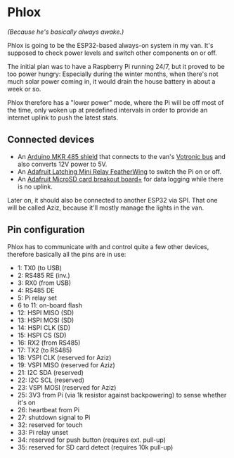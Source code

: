 # Phlox

_(Because he's basically always awake.)_

Phlox is going to be the ESP32-based always-on system in my van.
It's supposed to check power levels and switch other components on or off.

The initial plan was to have a Raspberry Pi running 24/7, but it proved to be too power hungry:
Especially during the winter months, when there's not much solar power coming in, it would drain the house battery in about a week or so.

Phlox therefore has a "lower power" mode, where the Pi will be off most of the time, only woken up at predefined intervals in order to provide an internet uplink to push the latest stats.

## Connected devices

* An [Arduino MKR 485 shield](https://store.arduino.cc/arduino-mkr-485-shield) that connects to the van's [Votronic bus](https://codeberg.org/scy/votonic) and also converts 12V power to 5V.
* An [Adafruit Latching Mini Relay FeatherWing](https://www.adafruit.com/product/2923) to switch the Pi on or off.
* An [Adafruit MicroSD card breakout board+](https://www.adafruit.com/product/254) for data logging while there is no uplink.

Later on, it should also be connected to another ESP32 via SPI.
That one will be called Aziz, because it'll mostly manage the lights in the van.

## Pin configuration

Phlox has to communicate with and control quite a few other devices, therefore basically all the pins are in use:

* 1: TX0 (to USB)
* 2: RS485 RE (inv.)
* 3: RX0 (from USB)
* 4: RS485 DE
* 5: Pi relay set
* 6 to 11: on-board flash
* 12: HSPI MISO (SD)
* 13: HSPI MOSI (SD)
* 14: HSPI CLK (SD)
* 15: HSPI CS (SD)
* 16: RX2 (from RS485)
* 17: TX2 (to RS485)
* 18: VSPI CLK (reserved for Aziz)
* 19: VSPI MISO (reserved for Aziz)
* 21: I2C SDA (reserved)
* 22: I2C SCL (reserved)
* 23: VSPI MOSI (reserved for Aziz)
* 25: 3V3 from Pi (via 1k resistor against backpowering) to sense whether it's on
* 26: heartbeat from Pi
* 27: shutdown signal to Pi
* 32: reserved for touch
* 33: Pi relay unset
* 34: reserved for push button (requires ext. pull-up)
* 35: reserved for SD card detect (requires 10k pull-up)
